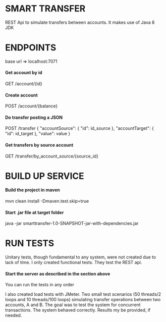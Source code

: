 # SMART TRANSFER
REST Api to simulate transfers between accounts.
It makes use of Java 8 JDK

# ENDPOINTS
base url => localhost:7071

#### Get account by id
GET /account/{id}

#### Create account
POST /account/{balance}

#### Do transfer posting a JSON
POST /transfer
{
	"accountSource": { "id": id_source },
	"accountTarget": { "id": id_target },
	"value": value
}

#### Get transfers by source account
GET /transfer/by_account_source/{source_id}

# BUILD UP SERVICE

#### Build the project in maven
mvn clean install -Dmaven.test.skip=true

#### Start .jar file at target folder
java -jar smarttransfer-1.0-SNAPSHOT-jar-with-dependencies.jar

# RUN TESTS

Unitary tests, though fundamental to any system, were not created due to lack of time.
I only created functional tests. They test the REST api.

#### Start the server as described in the section above
You can run the tests in any order

I also created load tests with JMeter. Two small test scenarios (50 threads/2 loops and 10 threads/100 loops)
simulating transfer operations between two accounts, A and B. The goal was to test the system for concurrent
transactions. The system behaved correctly. Results my be provided, if needed.

